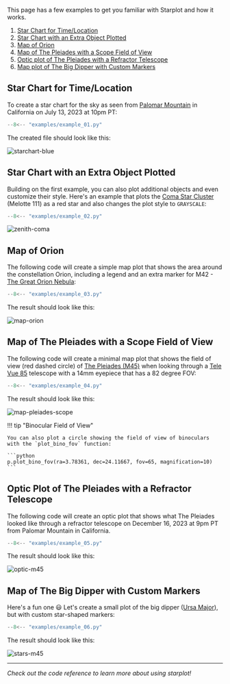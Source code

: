 This page has a few examples to get you familiar with Starplot and how it works.

1. [Star Chart for Time/Location](#star-chart-for-timelocation)
2. [Star Chart with an Extra Object Plotted](#star-chart-with-an-extra-object-plotted)
3. [Map of Orion](#map-of-orion)
4. [Map of The Pleiades with a Scope Field of View](#map-of-the-pleiades-with-a-scope-field-of-view)
5. [Optic plot of The Pleiades with a Refractor Telescope](#optic-plot-of-the-pleiades-with-a-refractor-telescope)
6. [Map plot of The Big Dipper with Custom Markers](#map-plot-of-the-big-dipper-with-custom-markers)



## Star Chart for Time/Location
To create a star chart for the sky as seen from [Palomar Mountain](https://en.wikipedia.org/wiki/Palomar_Mountain) in California on July 13, 2023 at 10pm PT:

```python
--8<-- "examples/example_01.py"
```

The created file should look like this:

![starchart-blue](images/example_01.png)


## Star Chart with an Extra Object Plotted

Building on the first example, you can also plot additional objects and even customize their style. Here's an example that plots the [Coma Star Cluster](https://en.wikipedia.org/wiki/Coma_Star_Cluster) (Melotte 111) as a red star and also changes the plot style to `GRAYSCALE`:

```python
--8<-- "examples/example_02.py"
```

![zenith-coma](images/example_02.png)


## Map of Orion

The following code will create a simple map plot that shows the area around the constellation Orion, including a legend and an extra marker for M42 - [The Great Orion Nebula](https://en.wikipedia.org/wiki/Orion_Nebula):

```python
--8<-- "examples/example_03.py"
```

The result should look like this:

![map-orion](images/example_03.png)


## Map of The Pleiades with a Scope Field of View

The following code will create a minimal map plot that shows the field of view (red dashed circle) of [The Pleiades (M45)](https://en.wikipedia.org/wiki/Pleiades) when looking through a [Tele Vue 85](https://www.televue.com/engine/TV3b_page.asp?id=26) telescope with a 14mm eyepiece that has a 82 degree FOV:

```python
--8<-- "examples/example_04.py"
```

The result should look like this:

![map-pleiades-scope](images/example_04.png)

!!! tip "Binocular Field of View"

    You can also plot a circle showing the field of view of binoculars with the `plot_bino_fov` function:

    ```python
    p.plot_bino_fov(ra=3.78361, dec=24.11667, fov=65, magnification=10)
    ```


## Optic Plot of The Pleiades with a Refractor Telescope

The following code will create an optic plot that shows what The Pleiades looked like through a refractor telescope on December 16, 2023 at 9pm PT from Palomar Mountain in California.

```python
--8<-- "examples/example_05.py"
```

The result should look like this:

![optic-m45](images/example_05.png)


## Map of The Big Dipper with Custom Markers

Here's a fun one 😃 Let's create a small plot of the big dipper ([Ursa Major](https://en.wikipedia.org/wiki/Ursa_Major)), but with custom star-shaped markers:

```python
--8<-- "examples/example_06.py"
```

The result should look like this:

![stars-m45](images/example_06.png)

---

*Check out the code reference to learn more about using starplot!*